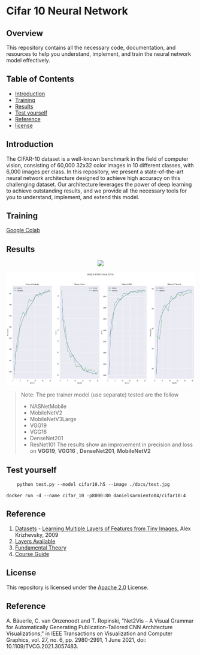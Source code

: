 # Cifar 10 Neural Network

## Overview

This repository contains all the necessary code, documentation, and resources to help you understand, implement, and train the neural network model effectively.

## Table of Contents
- [Introduction](#introduction)
- [Training](#training)
- [Results](#results)
- [Test yourself](#test-yourself)
- [Reference](#reference)
- [license](#license)


## Introduction

The CIFAR-10 dataset is a well-known benchmark in the field of computer vision, consisting of 60,000 32x32 color images in 10 different classes, with 6,000 images per class. In this repository, we present a state-of-the-art neural network architecture designed to achieve high accuracy on this challenging dataset. Our architecture leverages the power of deep learning to achieve outstanding results, and we provide all the necessary tools for you to understand, implement, and extend this model.

## Training

[Google Colab](https://colab.research.google.com/drive/13RTWHPjCDT1bu5PZu7Zen5Jww5Mb7PVa?usp=sharing)

## Results


<p align="center">
  <img src="docs/graph.svg" height ="300px">
</p>

<p align="center">
  <img src="docs/model_sgd.png" height ="300px">
</p>

> Note: The pre trainer model (use separate) tested are the follow
> - NASNetMobile
> - MobileNetV2
> - MobileNetV3Large
> - VGG19
> - VGG16 
> - DenseNet201
> - ResNet101
> The results show an improvement in precision and loss on **VGG19**, **VGG16** , **DenseNet201**, **MobileNetV2**

## Test yourself

```
    python test.py --model cifar10.h5 --image ./docs/test.jpg
```

```
docker run -d --name cifar_10 -p8000:80 danielsarmiento04/cifar10:4
```
## Reference
1. [Datasets]() - [Learning Multiple Layers of Features from Tiny Images,](https://www.cs.toronto.edu/~kriz/learning-features-2009-TR.pdf) Alex Krizhevsky, 2009
2. [Layers Available](https://www.tensorflow.org/api_docs/python/tf/keras/layers)
3. [Fundamental Theory](https://books.google.com.co/books?id=RaRbNBqGR1oC&lpg=PA1&ots=2kkwXs9tJ4&dq=build%20a%20neural%20network&lr&hl=es&pg=PA1#v=onepage&q=build%20a%20neural%20network&f=false)
4. [Course Guide](https://platzi.com/cursos/redes-neuronales-tensorflow/)


## License

This repository is licensed under the [Apache 2.0](LICENSE) License. 

## Reference 

A. Bäuerle, C. van Onzenoodt and T. Ropinski, "Net2Vis – A Visual Grammar for Automatically Generating Publication-Tailored CNN Architecture Visualizations," in IEEE Transactions on Visualization and Computer Graphics, vol. 27, no. 6, pp. 2980-2991, 1 June 2021, doi: 10.1109/TVCG.2021.3057483.
